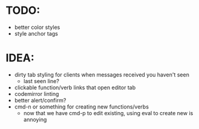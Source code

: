 TODO:
=====

* better color styles
* style anchor tags

IDEA:
=====

* dirty tab styling for clients when messages received you haven't seen
  * last seen line?
* clickable function/verb links that open editor tab
* codemirror linting
* better alert/confirm?
* cmd-n or something for creating new functions/verbs
  * now that we have cmd-p to edit existing, using eval to create new is annoying
